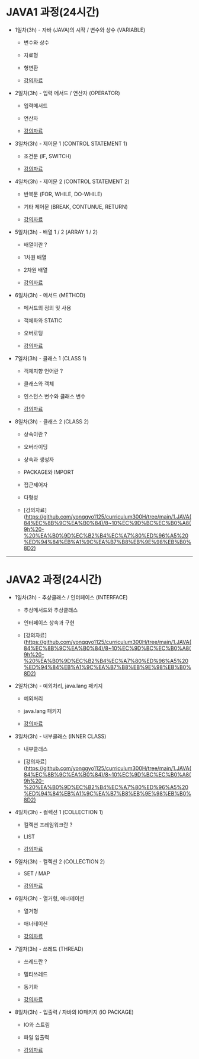 # JAVA1 과정(24시간)

* 1일차(3h) - 자바 (JAVA)의 시작 / 변수와 상수 (VARIABLE)
	- 변수와 상수
	- 자료형
	- 형변환 

	- [강의자료](https://github.com/yonggyo1125/curriculum300H/tree/main/1.JAVA(84%EC%8B%9C%EA%B0%84)/1%EC%9D%BC%EC%B0%A8(3h)%20-%20%EC%8B%A4%EC%8A%B5%ED%99%98%EA%B2%BD%20%EA%B5%AC%EC%B6%95%2C%EB%B3%80%EC%88%98%EC%99%80%20%EC%9E%90%EB%A3%8C%ED%98%95)

* 2일차(3h) - 입력 메서드 / 연산자 (OPERATOR)
	- 입력메서드
	- 연산자
	
	- [강의자료](https://github.com/yonggyo1125/curriculum300H/tree/main/1.JAVA(84%EC%8B%9C%EA%B0%84)/1%EC%9D%BC%EC%B0%A8(3h)%20-%20%EC%8B%A4%EC%8A%B5%ED%99%98%EA%B2%BD%20%EA%B5%AC%EC%B6%95%2C%EB%B3%80%EC%88%98%EC%99%80%20%EC%9E%90%EB%A3%8C%ED%98%95)
	

* 3일차(3h) - 제어문 1 (CONTROL STATEMENT 1)
	- 조건문 (IF, SWITCH)
	
	- [강의자료](https://github.com/yonggyo1125/curriculum300H/tree/main/1.JAVA(84%EC%8B%9C%EA%B0%84)/1%EC%9D%BC%EC%B0%A8(3h)%20-%20%EC%8B%A4%EC%8A%B5%ED%99%98%EA%B2%BD%20%EA%B5%AC%EC%B6%95%2C%EB%B3%80%EC%88%98%EC%99%80%20%EC%9E%90%EB%A3%8C%ED%98%95)
	
* 4일차(3h) - 제어문 2 (CONTROL STATEMENT 2)
	- 반복문 (FOR, WHILE, DO-WHILE) 
	- 기타 제어문 (BREAK, CONTUNUE, RETURN) 
	
	- [강의자료](https://github.com/yonggyo1125/curriculum300H/tree/main/1.JAVA(84%EC%8B%9C%EA%B0%84)/1%EC%9D%BC%EC%B0%A8(3h)%20-%20%EC%8B%A4%EC%8A%B5%ED%99%98%EA%B2%BD%20%EA%B5%AC%EC%B6%95%2C%EB%B3%80%EC%88%98%EC%99%80%20%EC%9E%90%EB%A3%8C%ED%98%95)
	
* 5일차(3h) - 배열 1 / 2 (ARRAY 1 / 2)
	-  배열이란 ? 
	- 1차원 배열
	- 2차원 배열
	
	- [강의자료](https://github.com/yonggyo1125/curriculum300H/tree/main/1.JAVA(84%EC%8B%9C%EA%B0%84)/4%EC%9D%BC%EC%B0%A8(3h)%20-%20%EB%B0%B0%EC%97%B4)
	
* 6일차(3h) - 메서드 (METHOD)
	- 메서드의 정의 및 사용
	- 객체화와 STATIC
	- 오버로딩
	
	- [강의자료](https://github.com/yonggyo1125/curriculum300H/tree/main/1.JAVA(84%EC%8B%9C%EA%B0%84)/5~7%EC%9D%BC%EC%B0%A8(9h)%20-%20%EA%B0%9D%EC%B2%B4%EC%A7%80%ED%96%A5%20%ED%94%84%EB%A1%9C%EA%B7%B8%EB%9E%98%EB%B0%8D1)
	
* 7일차(3h) - 클래스 1 (CLASS 1)
	- 객체지향 언어란 ?
	- 클래스와 객체
	- 인스턴스 변수와 클래스 변수
	
	- [강의자료](https://github.com/yonggyo1125/curriculum300H/tree/main/1.JAVA(84%EC%8B%9C%EA%B0%84)/5~7%EC%9D%BC%EC%B0%A8(9h)%20-%20%EA%B0%9D%EC%B2%B4%EC%A7%80%ED%96%A5%20%ED%94%84%EB%A1%9C%EA%B7%B8%EB%9E%98%EB%B0%8D1)
	
* 8일차(3h) - 클래스 2 (CLASS 2)
	- 상속이란 ?
	- 오버라이딩
	- 상속과 생성자
	- PACKAGE와 IMPORT
	- 접근제어자
	- 다형성
	
	- [강의자료](https://github.com/yonggyo1125/curriculum300H/tree/main/1.JAVA(84%EC%8B%9C%EA%B0%84)/8~10%EC%9D%BC%EC%B0%A8(9h%20-%20%EA%B0%9D%EC%B2%B4%EC%A7%80%ED%96%A5%20%ED%94%84%EB%A1%9C%EA%B7%B8%EB%9E%98%EB%B0%8D2)
	
<hr />

# JAVA2 과정(24시간)

* 1일차(3h) - 추상클래스 / 인터페이스 (INTERFACE)
	- 추상메서드와 추상클래스
	- 인터페이스 상속과 구현
	
	- [강의자료](https://github.com/yonggyo1125/curriculum300H/tree/main/1.JAVA(84%EC%8B%9C%EA%B0%84)/8~10%EC%9D%BC%EC%B0%A8(9h%20-%20%EA%B0%9D%EC%B2%B4%EC%A7%80%ED%96%A5%20%ED%94%84%EB%A1%9C%EA%B7%B8%EB%9E%98%EB%B0%8D2)

* 2일차(3h) - 예외처리, java.lang 패키지
	- 예외처리
	- java.lang 패키지
	
	- [강의자료](https://github.com/yonggyo1125/curriculum300H/tree/main/1.JAVA(84%EC%8B%9C%EA%B0%84)/11%EC%9D%BC%EC%B0%A8(3h)%20-%20%EC%98%88%EC%99%B8%EC%B2%98%EB%A6%AC%2C%20java.lang%ED%8C%A8%ED%82%A4%EC%A7%80%2C%20%EC%9C%A0%EC%9A%A9%ED%95%9C%ED%81%B4%EB%9E%98%EC%8A%A4)
	
	
* 3일차(3h) - 내부클래스 (INNER CLASS)
	- 내부클래스
	
	- [강의자료](https://github.com/yonggyo1125/curriculum300H/tree/main/1.JAVA(84%EC%8B%9C%EA%B0%84)/8~10%EC%9D%BC%EC%B0%A8(9h%20-%20%EA%B0%9D%EC%B2%B4%EC%A7%80%ED%96%A5%20%ED%94%84%EB%A1%9C%EA%B7%B8%EB%9E%98%EB%B0%8D2)
	
* 4일차(3h) - 컬렉션 1 (COLLECTION 1)
	- 컬렉션 프레임워크란 ?
	- LIST
	
	- [강의자료](https://github.com/yonggyo1125/curriculum300H/tree/main/1.JAVA(84%EC%8B%9C%EA%B0%84)/13~14%EC%9D%BC%EC%B0%A8(6h)%20-%20%EC%BB%AC%EB%A0%89%EC%85%98%20%ED%94%84%EB%A0%88%EC%9E%84%EC%9B%8C%ED%81%AC)
	
	
* 5일차(3h) -  컬렉션 2 (COLLECTION 2) 
	- SET / MAP
	
	- [강의자료](https://github.com/yonggyo1125/curriculum300H/tree/main/1.JAVA(84%EC%8B%9C%EA%B0%84)/13~14%EC%9D%BC%EC%B0%A8(6h)%20-%20%EC%BB%AC%EB%A0%89%EC%85%98%20%ED%94%84%EB%A0%88%EC%9E%84%EC%9B%8C%ED%81%AC)
	
* 6일차(3h) -  열거형, 애너테이션
	- 열거형
	- 애너테이션

	- [강의자료](https://github.com/yonggyo1125/curriculum300H/tree/main/1.JAVA(84%EC%8B%9C%EA%B0%84)/16%EC%9D%BC%EC%B0%A8(3h)%20-%20%EC%97%B4%EA%B1%B0%ED%98%95%2C%20%EC%95%A0%EB%84%88%ED%85%8C%EC%9D%B4%EC%85%98)

* 7일차(3h) - 쓰레드 (THREAD)
	- 쓰레드란 ? 
	- 멀티쓰레드
	- 동기화
	
	- [강의자료](https://github.com/yonggyo1125/curriculum300H/tree/main/1.JAVA(84%EC%8B%9C%EA%B0%84)/17%EC%9D%BC%EC%B0%A8(3h)%20-%20%EC%93%B0%EB%A0%88%EB%93%9C)
	
* 8일차(3h) - 입출력 / 자바의 IO패키지 (IO PACKAGE)
	 - IO와 스트림
	 - 파일 입출력
	 
	 - [강의자료](https://github.com/yonggyo1125/curriculum300H/tree/main/1.JAVA(84%EC%8B%9C%EA%B0%84)/20~21%EC%9D%BC%EC%B0%A8(6h)%20-%20%EC%9E%85%EC%B6%9C%EB%A0%A5(IO))
